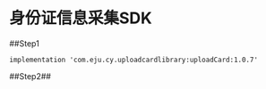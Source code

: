 
# 身份证信息采集SDK

##Step1

`implementation 'com.eju.cy.uploadcardlibrary:uploadCard:1.0.7' `

##Step2##

